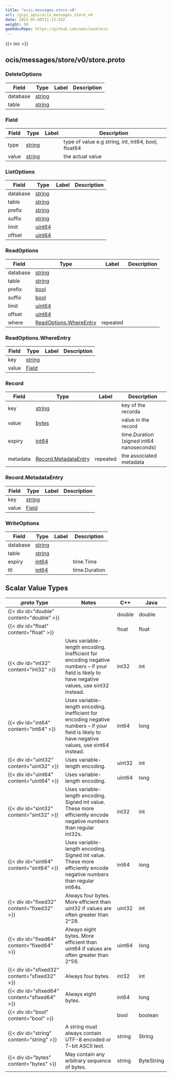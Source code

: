 ```yaml
---
title: "ocis.messages.store.v0"
url: /grpc_apis/ocis_messages_store_v0
date: 2022-05-09T11:13:43Z
weight: 50
geekdocRepo: https://github.com/owncloud/ocis
---
```


{{< toc >}}



## ocis/messages/store/v0/store.proto

### DeleteOptions



| Field | Type | Label | Description |
| ----- | ---- | ----- | ----------- |
| database | [string](#string) |  |  |
| table | [string](#string) |  |  |

### Field



| Field | Type | Label | Description |
| ----- | ---- | ----- | ----------- |
| type | [string](#string) |  | type of value e.g string, int, int64, bool, float64 |
| value | [string](#string) |  | the actual value |

### ListOptions



| Field | Type | Label | Description |
| ----- | ---- | ----- | ----------- |
| database | [string](#string) |  |  |
| table | [string](#string) |  |  |
| prefix | [string](#string) |  |  |
| suffix | [string](#string) |  |  |
| limit | [uint64](#uint64) |  |  |
| offset | [uint64](#uint64) |  |  |

### ReadOptions



| Field | Type | Label | Description |
| ----- | ---- | ----- | ----------- |
| database | [string](#string) |  |  |
| table | [string](#string) |  |  |
| prefix | [bool](#bool) |  |  |
| suffix | [bool](#bool) |  |  |
| limit | [uint64](#uint64) |  |  |
| offset | [uint64](#uint64) |  |  |
| where | [ReadOptions.WhereEntry](#readoptionswhereentry) | repeated |  |

### ReadOptions.WhereEntry



| Field | Type | Label | Description |
| ----- | ---- | ----- | ----------- |
| key | [string](#string) |  |  |
| value | [Field](#field) |  |  |

### Record



| Field | Type | Label | Description |
| ----- | ---- | ----- | ----------- |
| key | [string](#string) |  | key of the recorda |
| value | [bytes](#bytes) |  | value in the record |
| expiry | [int64](#int64) |  | time.Duration (signed int64 nanoseconds) |
| metadata | [Record.MetadataEntry](#recordmetadataentry) | repeated | the associated metadata |

### Record.MetadataEntry



| Field | Type | Label | Description |
| ----- | ---- | ----- | ----------- |
| key | [string](#string) |  |  |
| value | [Field](#field) |  |  |

### WriteOptions



| Field | Type | Label | Description |
| ----- | ---- | ----- | ----------- |
| database | [string](#string) |  |  |
| table | [string](#string) |  |  |
| expiry | [int64](#int64) |  | time.Time |
| ttl | [int64](#int64) |  | time.Duration |


## Scalar Value Types

| .proto Type | Notes | C++ | Java |
| ----------- | ----- | --- | ---- |
| {{< div id="double" content="double" >}} |  | double | double |
| {{< div id="float" content="float" >}} |  | float | float |
| {{< div id="int32" content="int32" >}} | Uses variable-length encoding. Inefficient for encoding negative numbers – if your field is likely to have negative values, use sint32 instead. | int32 | int |
| {{< div id="int64" content="int64" >}} | Uses variable-length encoding. Inefficient for encoding negative numbers – if your field is likely to have negative values, use sint64 instead. | int64 | long |
| {{< div id="uint32" content="uint32" >}} | Uses variable-length encoding. | uint32 | int |
| {{< div id="uint64" content="uint64" >}} | Uses variable-length encoding. | uint64 | long |
| {{< div id="sint32" content="sint32" >}} | Uses variable-length encoding. Signed int value. These more efficiently encode negative numbers than regular int32s. | int32 | int |
| {{< div id="sint64" content="sint64" >}} | Uses variable-length encoding. Signed int value. These more efficiently encode negative numbers than regular int64s. | int64 | long |
| {{< div id="fixed32" content="fixed32" >}} | Always four bytes. More efficient than uint32 if values are often greater than 2^28. | uint32 | int |
| {{< div id="fixed64" content="fixed64" >}} | Always eight bytes. More efficient than uint64 if values are often greater than 2^56. | uint64 | long |
| {{< div id="sfixed32" content="sfixed32" >}} | Always four bytes. | int32 | int |
| {{< div id="sfixed64" content="sfixed64" >}} | Always eight bytes. | int64 | long |
| {{< div id="bool" content="bool" >}} |  | bool | boolean |
| {{< div id="string" content="string" >}} | A string must always contain UTF-8 encoded or 7-bit ASCII text. | string | String |
| {{< div id="bytes" content="bytes" >}} | May contain any arbitrary sequence of bytes. | string | ByteString |

